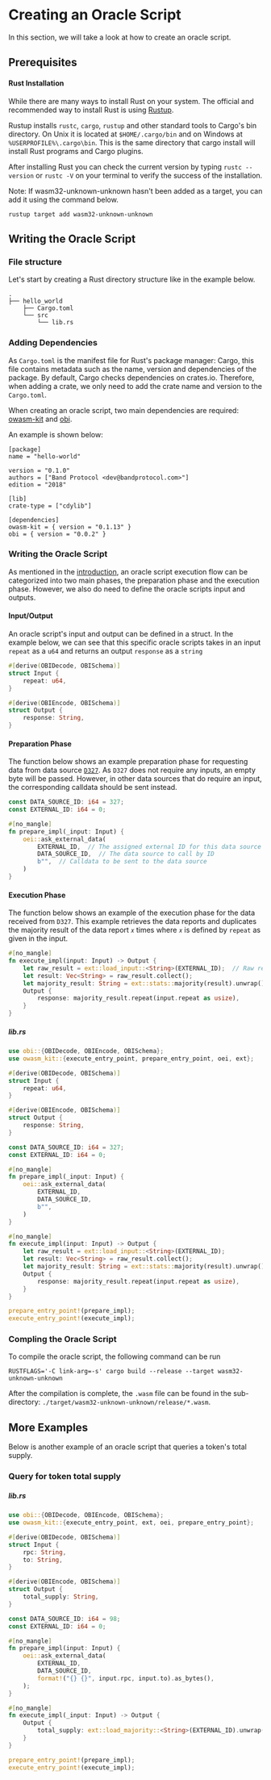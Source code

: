 <!--
order: 2
-->

# Creating an Oracle Script

In this section, we will take a look at how to create an oracle script.

## Prerequisites

#### Rust Installation

While there are many ways to install Rust on your system. The official and recommended way to install Rust is using
[Rustup](https://www.rust-lang.org/tools/install).

Rustup installs `rustc`, `cargo`, `rustup` and other standard tools to Cargo's bin directory. On Unix it is located at
`$HOME/.cargo/bin` and on Windows at `%USERPROFILE%\.cargo\bin`. This is the same directory that cargo install will
install Rust programs and Cargo plugins.

After installing Rust you can check the current version by typing `rustc --version` or `rustc -V` on your terminal to
verify the success of the installation.

Note: If wasm32-unknown-unknown hasn't been added as a target, you can add it using the command below.

```
rustup target add wasm32-unknown-unknown
```

## Writing the Oracle Script

### File structure

Let's start by creating a Rust directory structure like in the example below.

```shell
.
├── hello_world
    ├── Cargo.toml
    └── src
        └── lib.rs
```

### Adding Dependencies

As `Cargo.toml` is the manifest file for Rust's package manager: Cargo, this file contains metadata such as the name,
version and dependencies of the package. By default, Cargo checks dependencies on crates.io. Therefore, when adding a
crate, we only need to add the crate name and version to the `Cargo.toml`.

When creating an oracle script, two main dependencies are required:
[owasm-kit](https://docs.rs/owasm-kit/0.1.13/owasm_kit/) and [obi](https://docs.rs/obi/latest/obi/).

An example is shown below:

```
[package]
name = "hello-world"

version = "0.1.0"
authors = ["Band Protocol <dev@bandprotocol.com>"]
edition = "2018"

[lib]
crate-type = ["cdylib"]

[dependencies]
owasm-kit = { version = "0.1.13" }
obi = { version = "0.0.2" }

```

### Writing the Oracle Script

As mentioned in the [introduction](/custom-script/oracle-script/introduction.html), an oracle script execution flow can
be categorized into two main phases, the preparation phase and the execution phase. However, we also do need to define
the oracle scripts input and outputs.

#### Input/Output

An oracle script's input and output can be defined in a struct. In the example below, we can see that this specific
oracle scripts takes in an input `repeat` as a `u64` and returns an output `response` as a `string`

```rust
#[derive(OBIDecode, OBISchema)]
struct Input {
    repeat: u64,
}

#[derive(OBIEncode, OBISchema)]
struct Output {
    response: String,
}
```

#### Preparation Phase

The function below shows an example preparation phase for requesting data from data source
[`D327`](https://laozi-testnet5.cosmoscan.io/data-source/327). As `D327` does not require any inputs, an empty byte will
be passed. However, in other data sources that do require an input, the corresponding calldata should be sent instead.

```rust
const DATA_SOURCE_ID: i64 = 327;
const EXTERNAL_ID: i64 = 0;

#[no_mangle]
fn prepare_impl(_input: Input) {
    oei::ask_external_data(
        EXTERNAL_ID,  // The assigned external ID for this data source
        DATA_SOURCE_ID,  // The data source to call by ID
        b"",  // Calldata to be sent to the data source
    )
}
```

#### Execution Phase

The function below shows an example of the execution phase for the data received from `D327`. This example retrieves the
data reports and duplicates the majority result of the data report `𝑥` times where `𝑥` is defined by `repeat` as given
in the input.

```rust
#[no_mangle]
fn execute_impl(input: Input) -> Output {
    let raw_result = ext::load_input::<String>(EXTERNAL_ID);  // Raw results from the given external ID
    let result: Vec<String> = raw_result.collect();
    let majority_result: String = ext::stats::majority(result).unwrap();  // Majority result
    Output {
        response: majority_result.repeat(input.repeat as usize),
    }
}
```

##### lib.rs

```rust
use obi::{OBIDecode, OBIEncode, OBISchema};
use owasm_kit::{execute_entry_point, prepare_entry_point, oei, ext};

#[derive(OBIDecode, OBISchema)]
struct Input {
    repeat: u64,
}

#[derive(OBIEncode, OBISchema)]
struct Output {
    response: String,
}

const DATA_SOURCE_ID: i64 = 327;
const EXTERNAL_ID: i64 = 0;

#[no_mangle]
fn prepare_impl(_input: Input) {
    oei::ask_external_data(
        EXTERNAL_ID,
        DATA_SOURCE_ID,
        b"",
    )
}

#[no_mangle]
fn execute_impl(input: Input) -> Output {
    let raw_result = ext::load_input::<String>(EXTERNAL_ID);
    let result: Vec<String> = raw_result.collect();
    let majority_result: String = ext::stats::majority(result).unwrap();
    Output {
        response: majority_result.repeat(input.repeat as usize),
    }
}

prepare_entry_point!(prepare_impl);
execute_entry_point!(execute_impl);
```

### Compling the Oracle Script

To compile the oracle script, the following command can be run

```shell
RUSTFLAGS='-C link-arg=-s' cargo build --release --target wasm32-unknown-unknown
```

After the compilation is complete, the `.wasm` file can be found in the sub-directory:
`./target/wasm32-unknown-unknown/release/*.wasm`.

## More Examples

Below is another example of an oracle script that queries a token's total supply.

### Query for token total supply

##### lib.rs

```rust
use obi::{OBIDecode, OBIEncode, OBISchema};
use owasm_kit::{execute_entry_point, ext, oei, prepare_entry_point};

#[derive(OBIDecode, OBISchema)]
struct Input {
    rpc: String,
    to: String,
}

#[derive(OBIEncode, OBISchema)]
struct Output {
    total_supply: String,
}

const DATA_SOURCE_ID: i64 = 98;
const EXTERNAL_ID: i64 = 0;

#[no_mangle]
fn prepare_impl(input: Input) {
    oei::ask_external_data(
        EXTERNAL_ID,
        DATA_SOURCE_ID,
        format!("{} {}", input.rpc, input.to).as_bytes(),
    );
}

#[no_mangle]
fn execute_impl(_input: Input) -> Output {
    Output {
        total_supply: ext::load_majority::<String>(EXTERNAL_ID).unwrap(),
    }
}

prepare_entry_point!(prepare_impl);
execute_entry_point!(execute_impl);
```
